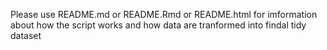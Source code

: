 
Please use README.md or README.Rmd or README.html for imformation about how the script works and how data are tranformed into findal tidy dataset
